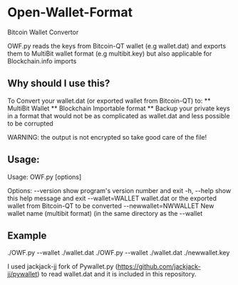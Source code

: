 Open-Wallet-Format
==================
Bitcoin Wallet Convertor


OWF.py reads the keys from Bitcoin-QT wallet (e.g wallet.dat) and exports them to MultiBit wallet format (e.g multibit.key) but also applicable for Blockchain.info imports


Why should I use this?
---------------------
To Convert your wallet.dat (or exported wallet from Bitcoin-QT) to:
** MultiBit Wallet
** Blockchain Importable format
** Backup your private keys in a format that would not be as complicated as wallet.dat and less possible to be corrupted

WARNING: the output is not encrypted so take good care of the file! 


Usage:
-------
Usage: OWF.py [options]

Options:
  --version             show program's version number and exit
  -h, --help            show this help message and exit
  --wallet=WALLET       wallet.dat or the exported wallet from Bitcoin-QT to
                        be converted
  --newwallet=NWWALLET  New wallet name (multibit format) (in the
                        same directory as the --wallet

Example
-------
./OWF.py --wallet ./wallet.dat
./OWF.py --wallet ./wallet.dat ./newwallet.key



I used jackjack-jj fork of Pywallet.py (https://github.com/jackjack-jj/pywallet) to read wallet.dat and it is included in this repository.
